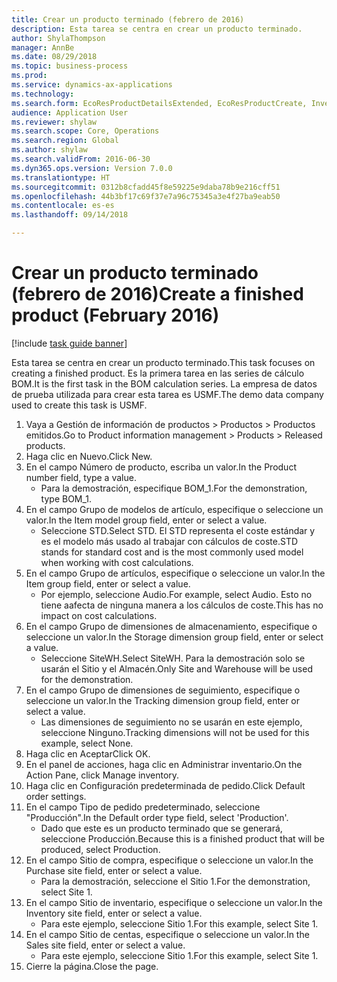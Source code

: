 ```yaml
--- 
title: Crear un producto terminado (febrero de 2016)
description: Esta tarea se centra en crear un producto terminado.
author: ShylaThompson
manager: AnnBe
ms.date: 08/29/2018
ms.topic: business-process
ms.prod: 
ms.service: dynamics-ax-applications
ms.technology: 
ms.search.form: EcoResProductDetailsExtended, EcoResProductCreate, InventItemOrderSetup
audience: Application User
ms.reviewer: shylaw
ms.search.scope: Core, Operations
ms.search.region: Global
ms.author: shylaw
ms.search.validFrom: 2016-06-30
ms.dyn365.ops.version: Version 7.0.0
ms.translationtype: HT
ms.sourcegitcommit: 0312b8cfadd45f8e59225e9daba78b9e216cff51
ms.openlocfilehash: 44b3bf17c69f37e7a96c75345a3e4f27ba9eab50
ms.contentlocale: es-es
ms.lasthandoff: 09/14/2018

---
```

# <a name="create-a-finished-product-february-2016"></a><span data-ttu-id="7627e-103">Crear un producto terminado (febrero de 2016)</span><span class="sxs-lookup"><span data-stu-id="7627e-103">Create a finished product (February 2016)</span></span>

[!include [task guide banner](../../includes/task-guide-banner.md)]

<span data-ttu-id="7627e-104">Esta tarea se centra en crear un producto terminado.</span><span class="sxs-lookup"><span data-stu-id="7627e-104">This task focuses on creating a finished product.</span></span> <span data-ttu-id="7627e-105">Es la primera tarea en las series de cálculo BOM.</span><span class="sxs-lookup"><span data-stu-id="7627e-105">It is the first task in the BOM calculation series.</span></span> <span data-ttu-id="7627e-106">La empresa de datos de prueba utilizada para crear esta tarea es USMF.</span><span class="sxs-lookup"><span data-stu-id="7627e-106">The demo data company used to create this task is USMF.</span></span>

1. <span data-ttu-id="7627e-107">Vaya a Gestión de información de productos > Productos > Productos emitidos.</span><span class="sxs-lookup"><span data-stu-id="7627e-107">Go to Product information management > Products > Released products.</span></span>
2. <span data-ttu-id="7627e-108">Haga clic en Nuevo.</span><span class="sxs-lookup"><span data-stu-id="7627e-108">Click New.</span></span>
3. <span data-ttu-id="7627e-109">En el campo Número de producto, escriba un valor.</span><span class="sxs-lookup"><span data-stu-id="7627e-109">In the Product number field, type a value.</span></span>
    * <span data-ttu-id="7627e-110">Para la demostración, especifique BOM_1.</span><span class="sxs-lookup"><span data-stu-id="7627e-110">For the demonstration, type BOM_1.</span></span>  
4. <span data-ttu-id="7627e-111">En el campo Grupo de modelos de artículo, especifique o seleccione un valor.</span><span class="sxs-lookup"><span data-stu-id="7627e-111">In the Item model group field, enter or select a value.</span></span>
    * <span data-ttu-id="7627e-112">Seleccione STD.</span><span class="sxs-lookup"><span data-stu-id="7627e-112">Select STD.</span></span> <span data-ttu-id="7627e-113">El STD representa el coste estándar y es el modelo más usado al trabajar con cálculos de coste.</span><span class="sxs-lookup"><span data-stu-id="7627e-113">STD stands for standard cost and is the most commonly used model when working with cost calculations.</span></span>  
5. <span data-ttu-id="7627e-114">En el campo Grupo de artículos, especifique o seleccione un valor.</span><span class="sxs-lookup"><span data-stu-id="7627e-114">In the Item group field, enter or select a value.</span></span>
    * <span data-ttu-id="7627e-115">Por ejemplo, seleccione Audio.</span><span class="sxs-lookup"><span data-stu-id="7627e-115">For example, select Audio.</span></span> <span data-ttu-id="7627e-116">Esto no tiene aafecta de ninguna manera a los cálculos de coste.</span><span class="sxs-lookup"><span data-stu-id="7627e-116">This has no impact on cost calculations.</span></span>  
6. <span data-ttu-id="7627e-117">En el campo Grupo de dimensiones de almacenamiento, especifique o seleccione un valor.</span><span class="sxs-lookup"><span data-stu-id="7627e-117">In the Storage dimension group field, enter or select a value.</span></span>
    * <span data-ttu-id="7627e-118">Seleccione SiteWH.</span><span class="sxs-lookup"><span data-stu-id="7627e-118">Select SiteWH.</span></span> <span data-ttu-id="7627e-119">Para la demostración solo se usarán el Sitio y el Almacén.</span><span class="sxs-lookup"><span data-stu-id="7627e-119">Only Site and Warehouse will be used for the demonstration.</span></span>  
7. <span data-ttu-id="7627e-120">En el campo Grupo de dimensiones de seguimiento, especifique o seleccione un valor.</span><span class="sxs-lookup"><span data-stu-id="7627e-120">In the Tracking dimension group field, enter or select a value.</span></span>
    * <span data-ttu-id="7627e-121">Las dimensiones de seguimiento no se usarán en este ejemplo, seleccione Ninguno.</span><span class="sxs-lookup"><span data-stu-id="7627e-121">Tracking dimensions will not be used for this example, select None.</span></span>  
8. <span data-ttu-id="7627e-122">Haga clic en Aceptar</span><span class="sxs-lookup"><span data-stu-id="7627e-122">Click OK.</span></span>
9. <span data-ttu-id="7627e-123">En el panel de acciones, haga clic en Administrar inventario.</span><span class="sxs-lookup"><span data-stu-id="7627e-123">On the Action Pane, click Manage inventory.</span></span>
10. <span data-ttu-id="7627e-124">Haga clic en Configuración predeterminada de pedido.</span><span class="sxs-lookup"><span data-stu-id="7627e-124">Click Default order settings.</span></span>
11. <span data-ttu-id="7627e-125">En el campo Tipo de pedido predeterminado, seleccione "Producción".</span><span class="sxs-lookup"><span data-stu-id="7627e-125">In the Default order type field, select 'Production'.</span></span>
    * <span data-ttu-id="7627e-126">Dado que este es un producto terminado que se generará, seleccione Producción.</span><span class="sxs-lookup"><span data-stu-id="7627e-126">Because this is a finished product that will be produced, select Production.</span></span>  
12. <span data-ttu-id="7627e-127">En el campo Sitio de compra, especifique o seleccione un valor.</span><span class="sxs-lookup"><span data-stu-id="7627e-127">In the Purchase site field, enter or select a value.</span></span>
    * <span data-ttu-id="7627e-128">Para la demostración, seleccione el Sitio 1.</span><span class="sxs-lookup"><span data-stu-id="7627e-128">For the demonstration, select Site 1.</span></span>  
13. <span data-ttu-id="7627e-129">En el campo Sitio de inventario, especifique o seleccione un valor.</span><span class="sxs-lookup"><span data-stu-id="7627e-129">In the Inventory site field, enter or select a value.</span></span>
    * <span data-ttu-id="7627e-130">Para este ejemplo, seleccione Sitio 1.</span><span class="sxs-lookup"><span data-stu-id="7627e-130">For this example, select Site 1.</span></span>  
14. <span data-ttu-id="7627e-131">En el campo Sitio de centas, especifique o seleccione un valor.</span><span class="sxs-lookup"><span data-stu-id="7627e-131">In the Sales site field, enter or select a value.</span></span>
    * <span data-ttu-id="7627e-132">Para este ejemplo, seleccione Sitio 1.</span><span class="sxs-lookup"><span data-stu-id="7627e-132">For this example, select Site 1.</span></span>  
15. <span data-ttu-id="7627e-133">Cierre la página.</span><span class="sxs-lookup"><span data-stu-id="7627e-133">Close the page.</span></span>


